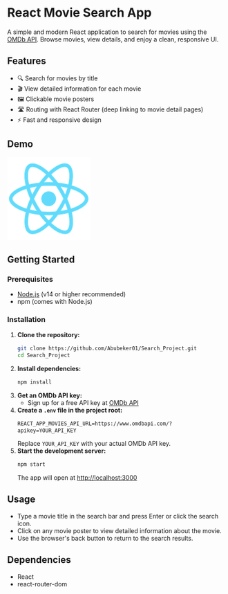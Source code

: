 # React Movie Search App

A simple and modern React application to search for movies using the [OMDb API](https://www.omdbapi.com/). Browse movies, view details, and enjoy a clean, responsive UI.

## Features
- 🔍 Search for movies by title
- 🎬 View detailed information for each movie
- 🖼️ Clickable movie posters
- 🛣️ Routing with React Router (deep linking to movie detail pages)
- ⚡ Fast and responsive design

## Demo
![App Screenshot](public/logo192.png)

## Getting Started

### Prerequisites
- [Node.js](https://nodejs.org/) (v14 or higher recommended)
- npm (comes with Node.js)

### Installation
1. **Clone the repository:**
   ```bash
   git clone https://github.com/Abubeker01/Search_Project.git
   cd Search_Project
   ```
2. **Install dependencies:**
   ```bash
   npm install
   ```
3. **Get an OMDb API key:**
   - Sign up for a free API key at [OMDb API](https://www.omdbapi.com/apikey.aspx)
4. **Create a `.env` file in the project root:**
   ```env
   REACT_APP_MOVIES_API_URL=https://www.omdbapi.com/?apikey=YOUR_API_KEY
   ```
   Replace `YOUR_API_KEY` with your actual OMDb API key.
5. **Start the development server:**
   ```bash
   npm start
   ```
   The app will open at [http://localhost:3000](http://localhost:3000)

## Usage
- Type a movie title in the search bar and press Enter or click the search icon.
- Click on any movie poster to view detailed information about the movie.
- Use the browser's back button to return to the search results.

## Dependencies
- React
- react-router-dom
